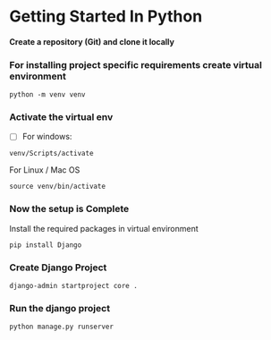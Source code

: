 # Getting Started In Python


#### Create a repository (Git) and clone it locally

### For installing project specific requirements create virtual environment

`python -m venv venv `

### Activate the virtual env

* [ ] For windows:

`venv/Scripts/activate`

For Linux / Mac OS

`source venv/bin/activate`

### Now the setup is Complete 

Install the required packages in virtual environment

`pip install Django`

### Create Django Project

`django-admin startproject core .`

### Run the django project

`python manage.py runserver`
